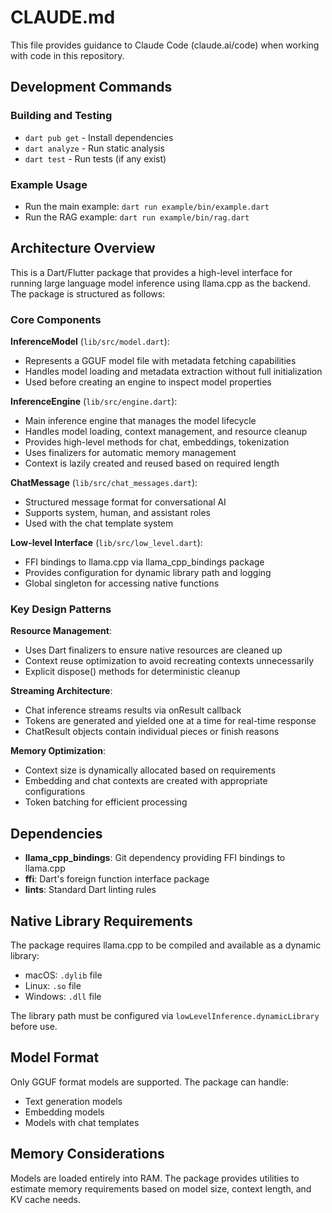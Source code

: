 # CLAUDE.md

This file provides guidance to Claude Code (claude.ai/code) when working with code in this repository.

## Development Commands

### Building and Testing
- `dart pub get` - Install dependencies
- `dart analyze` - Run static analysis
- `dart test` - Run tests (if any exist)

### Example Usage
- Run the main example: `dart run example/bin/example.dart`
- Run the RAG example: `dart run example/bin/rag.dart`

## Architecture Overview

This is a Dart/Flutter package that provides a high-level interface for running large language model inference using llama.cpp as the backend. The package is structured as follows:

### Core Components

**InferenceModel** (`lib/src/model.dart`):
- Represents a GGUF model file with metadata fetching capabilities
- Handles model loading and metadata extraction without full initialization
- Used before creating an engine to inspect model properties

**InferenceEngine** (`lib/src/engine.dart`):
- Main inference engine that manages the model lifecycle
- Handles model loading, context management, and resource cleanup
- Provides high-level methods for chat, embeddings, tokenization
- Uses finalizers for automatic memory management
- Context is lazily created and reused based on required length

**ChatMessage** (`lib/src/chat_messages.dart`):
- Structured message format for conversational AI
- Supports system, human, and assistant roles
- Used with the chat template system

**Low-level Interface** (`lib/src/low_level.dart`):
- FFI bindings to llama.cpp via llama_cpp_bindings package
- Provides configuration for dynamic library path and logging
- Global singleton for accessing native functions

### Key Design Patterns

**Resource Management**: 
- Uses Dart finalizers to ensure native resources are cleaned up
- Context reuse optimization to avoid recreating contexts unnecessarily
- Explicit dispose() methods for deterministic cleanup

**Streaming Architecture**:
- Chat inference streams results via onResult callback
- Tokens are generated and yielded one at a time for real-time response
- ChatResult objects contain individual pieces or finish reasons

**Memory Optimization**:
- Context size is dynamically allocated based on requirements
- Embedding and chat contexts are created with appropriate configurations
- Token batching for efficient processing

## Dependencies

- **llama_cpp_bindings**: Git dependency providing FFI bindings to llama.cpp
- **ffi**: Dart's foreign function interface package
- **lints**: Standard Dart linting rules

## Native Library Requirements

The package requires llama.cpp to be compiled and available as a dynamic library:
- macOS: `.dylib` file
- Linux: `.so` file  
- Windows: `.dll` file

The library path must be configured via `lowLevelInference.dynamicLibrary` before use.

## Model Format

Only GGUF format models are supported. The package can handle:
- Text generation models
- Embedding models
- Models with chat templates

## Memory Considerations

Models are loaded entirely into RAM. The package provides utilities to estimate memory requirements based on model size, context length, and KV cache needs.